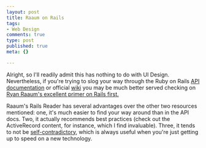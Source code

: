 ```yaml
--- 
layout: post
title: Raaum on Rails
tags: 
- Web Design
comments: true
type: post
published: true
meta: {}

---
```

Alright, so I'll readily admit this has nothing to do with UI Design. Nevertheless, if you're trying to slog your way through the Ruby on Rails <a href="http://api.rubyonrails.org/">API documentation</a> or official <a href="http://wiki.rubyonrails.org/rails">wiki</a> you may be much better served checking on <a href="http://rails.raaum.org/index.html">Ryan Raaum's excellent primer on Rails first.</a>

  Raaum's Rails Reader has several advantages over the other two resources mentioned: one, it's much easier to find your way around than in the API docs. Two, it actually recommends best practices (check out the ActiveRecord content, for instance, which I find invaluable). Three, it tends to not be <a href="http://wiki.rubyonrails.com/rails/pages/LoginGenerator/versions/296">self-contradictory</a>, which is always useful when you're just getting up to speed on a new technology.
